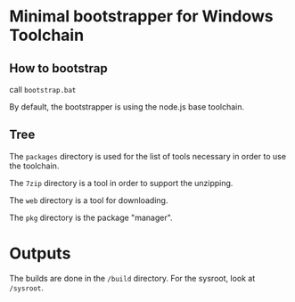 # Minimal bootstrapper for Windows Toolchain

## How to bootstrap

call `bootstrap.bat`

By default, the bootstrapper is using the node.js base toolchain.

## Tree

The `packages` directory is used for the list of tools necessary in order
to use the toolchain.

The `7zip` directory is a tool in order to support the unzipping.

The `web` directory is a tool for downloading.

The `pkg` directory is the package "manager".

# Outputs

The builds are done in the `/build` directory. For the sysroot, look at
`/sysroot`.
